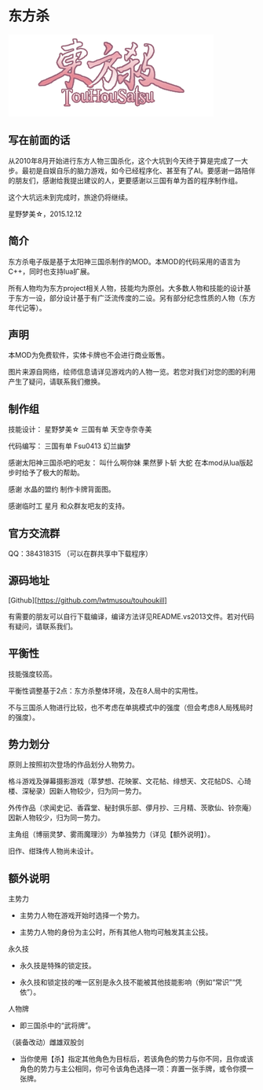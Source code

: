 东方杀
===============

![](images/page/touhousatsu-icon.png)


写在前面的话
---------------
从2010年8月开始进行东方人物三国杀化，这个大坑到今天终于算是完成了一大步。最初是自娱自乐的脑力游戏，如今已经程序化、甚至有了AI。要感谢一路陪伴的朋友们，感谢给我提出建议的人，更要感谢以三国有单为首的程序制作组。

这个大坑远未到完成时，旅途仍将继续。


星野梦美☆，2015.12.12

简介
--------------
东方杀电子版是基于太阳神三国杀制作的MOD。本MOD的代码采用的语言为C++，同时也支持lua扩展。

所有人物均为东方project相关人物，技能均为原创。大多数人物和技能的设计基于东方一设，部分设计基于有广泛流传度的二设。另有部分纪念性质的人物（东方年代记等）。

声明
--------------
本MOD为免费软件，实体卡牌也不会进行商业贩售。

图片来源自网络，绘师信息请详见游戏内的人物一览。若您对我们对您的图的利用产生了疑问，请联系我们撤换。

制作组
--------------
技能设计： 星野梦美☆ 三国有单 天空寺奈寺美

代码编写： 三国有单 Fsu0413 幻兰幽梦

感谢太阳神三国杀吧的吧友： 叫什么啊你妹 果然萝卜斩 大蛇 在本mod从lua版起步时给予了极大的帮助。

感谢 水晶的盟约 制作卡牌背面图。

感谢临时工 星月 和众群友吧友的支持。

官方交流群
---------------
QQ：384318315
（可以在群共享中下载程序）

源码地址
---------------
[Github][https://github.com/lwtmusou/touhoukill]

有需要的朋友可以自行下载编译，编译方法详见README.vs2013文件。若对代码有疑问，请联系我们。

平衡性
---------------
技能强度较高。

平衡性调整基于2点：东方杀整体环境，及在8人局中的实用性。

不与三国杀人物进行比较，也不考虑在单挑模式中的强度（但会考虑8人局残局时的强度）。

势力划分
---------------
原则上按照初次登场的作品划分人物势力。

格斗游戏及弹幕摄影游戏（萃梦想、花映冢、文花帖、绯想天、文花帖DS、心琦楼、深秘录）因新人物较少，归为同一势力。

外传作品（求闻史记、香霖堂、秘封俱乐部、儚月抄、三月精、茨歌仙、铃奈庵）因新人物较少，归为同一势力。

主角组（博丽灵梦、雾雨魔理沙）为单独势力（详见【额外说明】）。

旧作、绀珠传人物尚未设计。

额外说明
---------------
主势力

- 主势力人物在游戏开始时选择一个势力。

- 主势力人物的身份为主公时，所有其他人物均可触发其主公技。

永久技

- 永久技是特殊的锁定技。

- 永久技和锁定技的唯一区别是永久技不能被其他技能影响（例如“常识”“凭依”）。

人物牌

- 即三国杀中的“武将牌”。

（装备改动）雌雄双股剑

- 当你使用【杀】指定其他角色为目标后，若该角色的势力与你不同，且你或该角色的势力与主公相同，你可令该角色选择一项：弃置一张手牌，或令你摸一张牌。

